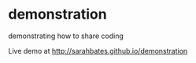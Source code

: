 demonstration
=============

demonstrating how to share coding

Live demo at http://sarahbates.github.io/demonstration
